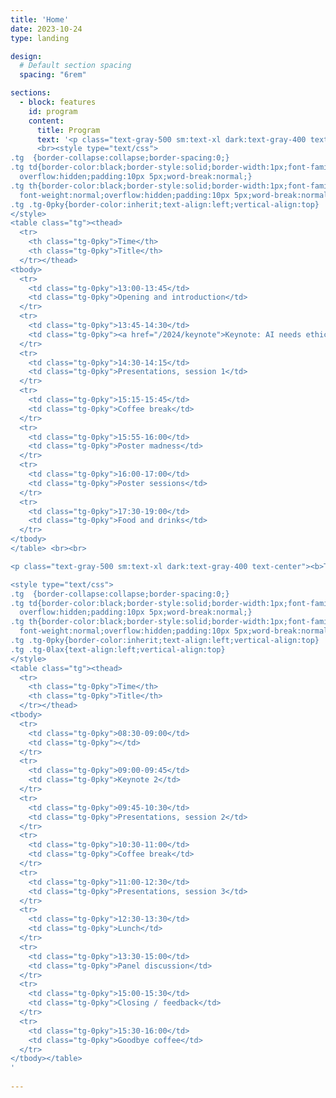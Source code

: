 ```yaml
---
title: 'Home'
date: 2023-10-24
type: landing

design:
  # Default section spacing
  spacing: "6rem"

sections:
  - block: features
    id: program
    content:
      title: Program
      text: '<p class="text-gray-500 sm:text-xl dark:text-gray-400 text-center"><b>Monday</b><br> </p>
      <br><style type="text/css">
.tg  {border-collapse:collapse;border-spacing:0;}
.tg td{border-color:black;border-style:solid;border-width:1px;font-family:Arial, sans-serif;font-size:14px;
  overflow:hidden;padding:10px 5px;word-break:normal;}
.tg th{border-color:black;border-style:solid;border-width:1px;font-family:Arial, sans-serif;font-size:14px;
  font-weight:normal;overflow:hidden;padding:10px 5px;word-break:normal;}
.tg .tg-0pky{border-color:inherit;text-align:left;vertical-align:top}
</style>
<table class="tg"><thead>
  <tr>
    <th class="tg-0pky">Time</th>
    <th class="tg-0pky">Title</th>
  </tr></thead>
<tbody>
  <tr>
    <td class="tg-0pky">13:00-13:45</td>
    <td class="tg-0pky">Opening and introduction</td>
  </tr>
  <tr>
    <td class="tg-0pky">13:45-14:30</td>
    <td class="tg-0pky"><a href="/2024/keynote">Keynote: AI needs ethics, but we need to change the game. Peter Knees</a></td>
  </tr>
  <tr>
    <td class="tg-0pky">14:30-14:15</td>
    <td class="tg-0pky">Presentations, session 1</td>
  </tr>
  <tr>
    <td class="tg-0pky">15:15-15:45</td>
    <td class="tg-0pky">Coffee break</td>
  </tr>
  <tr>
    <td class="tg-0pky">15:55-16:00</td>
    <td class="tg-0pky">Poster madness</td>
  </tr>
  <tr>
    <td class="tg-0pky">16:00-17:00</td>
    <td class="tg-0pky">Poster sessions</td>
  </tr>
  <tr>
    <td class="tg-0pky">17:30-19:00</td>
    <td class="tg-0pky">Food and drinks</td>
  </tr>
</tbody>
</table> <br><br>

<p class="text-gray-500 sm:text-xl dark:text-gray-400 text-center"><b>Tuesday</b><br> </p>

<style type="text/css">
.tg  {border-collapse:collapse;border-spacing:0;}
.tg td{border-color:black;border-style:solid;border-width:1px;font-family:Arial, sans-serif;font-size:14px;
  overflow:hidden;padding:10px 5px;word-break:normal;}
.tg th{border-color:black;border-style:solid;border-width:1px;font-family:Arial, sans-serif;font-size:14px;
  font-weight:normal;overflow:hidden;padding:10px 5px;word-break:normal;}
.tg .tg-0pky{border-color:inherit;text-align:left;vertical-align:top}
.tg .tg-0lax{text-align:left;vertical-align:top}
</style>
<table class="tg"><thead>
  <tr>
    <th class="tg-0pky">Time</th>
    <th class="tg-0pky">Title</th>
  </tr></thead>
<tbody>
  <tr>
    <td class="tg-0pky">08:30-09:00</td>
    <td class="tg-0pky"></td>
  </tr>
  <tr>
    <td class="tg-0pky">09:00-09:45</td>
    <td class="tg-0pky">Keynote 2</td>
  </tr>
  <tr>
    <td class="tg-0pky">09:45-10:30</td>
    <td class="tg-0pky">Presentations, session 2</td>
  </tr>
  <tr>
    <td class="tg-0pky">10:30-11:00</td>
    <td class="tg-0pky">Coffee break</td>
  </tr>
  <tr>
    <td class="tg-0pky">11:00-12:30</td>
    <td class="tg-0pky">Presentations, session 3</td>
  </tr>
  <tr>
    <td class="tg-0pky">12:30-13:30</td>
    <td class="tg-0pky">Lunch</td>
  </tr>
  <tr>
    <td class="tg-0pky">13:30-15:00</td>
    <td class="tg-0pky">Panel discussion</td>
  </tr>
  <tr>
    <td class="tg-0pky">15:00-15:30</td>
    <td class="tg-0pky">Closing / feedback</td>
  </tr>
  <tr>
    <td class="tg-0pky">15:30-16:00</td>
    <td class="tg-0pky">Goodbye coffee</td>
  </tr>
</tbody></table>
' 
  
---
```

